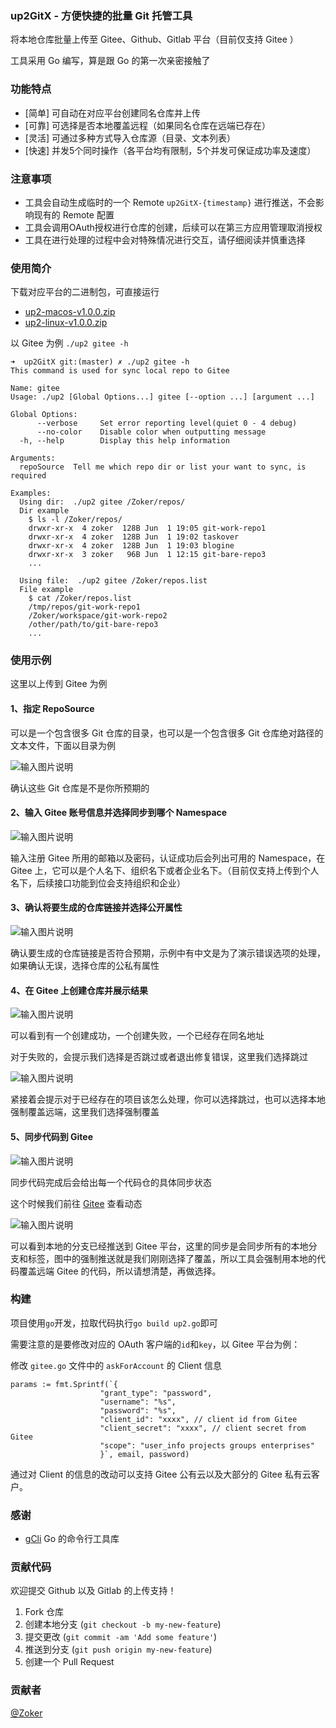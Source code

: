 ### up2GitX - 方便快捷的批量 Git 托管工具
将本地仓库批量上传至 Gitee、Github、Gitlab 平台（目前仅支持 Gitee ）

工具采用 Go 编写，算是跟 Go 的第一次亲密接触了

### 功能特点
- [简单] 可自动在对应平台创建同名仓库并上传
- [可靠] 可选择是否本地覆盖远程（如果同名仓库在远端已存在）
- [灵活] 可通过多种方式导入仓库源（目录、文本列表）
- [快速] 并发5个同时操作（各平台均有限制，5个并发可保证成功率及速度）

### 注意事项
- 工具会自动生成临时的一个 Remote `up2GitX-{timestamp}` 进行推送，不会影响现有的 Remote 配置
- 工具会调用OAuth授权进行仓库的创建，后续可以在第三方应用管理取消授权
- 工具在进行处理的过程中会对特殊情况进行交互，请仔细阅读并慎重选择

### 使用简介

下载对应平台的二进制包，可直接运行
- [up2-macos-v1.0.0.zip](https://gitee.com/kesin/up2GitX/attach_files/414117/download)
- [up2-linux-v1.0.0.zip](https://gitee.com/kesin/up2GitX/attach_files/414127/download)

以 Gitee 为例 `./up2 gitee -h`

```shell
➜  up2GitX git:(master) ✗ ./up2 gitee -h
This command is used for sync local repo to Gitee

Name: gitee
Usage: ./up2 [Global Options...] gitee [--option ...] [argument ...]

Global Options:
      --verbose     Set error reporting level(quiet 0 - 4 debug)
      --no-color    Disable color when outputting message
  -h, --help        Display this help information

Arguments:
  repoSource  Tell me which repo dir or list your want to sync, is required

Examples:
  Using dir:  ./up2 gitee /Zoker/repos/
  Dir example
	$ ls -l /Zoker/repos/
	drwxr-xr-x  4 zoker  128B Jun  1 19:05 git-work-repo1
	drwxr-xr-x  4 zoker  128B Jun  1 19:02 taskover
	drwxr-xr-x  4 zoker  128B Jun  1 19:03 blogine
	drwxr-xr-x  3 zoker   96B Jun  1 12:15 git-bare-repo3
	...

  Using file:  ./up2 gitee /Zoker/repos.list
  File example
	$ cat /Zoker/repos.list
	/tmp/repos/git-work-repo1
	/Zoker/workspace/git-work-repo2
	/other/path/to/git-bare-repo3
	...
```

### 使用示例

这里以上传到 Gitee 为例

#### 1、指定 RepoSource

可以是一个包含很多 Git 仓库的目录，也可以是一个包含很多 Git 仓库绝对路径的文本文件，下面以目录为例

![输入图片说明](https://images.gitee.com/uploads/images/2020/0613/174018_da3fb1c0_62561.png "1.png")

确认这些 Git 仓库是不是你所预期的

#### 2、输入 Gitee 账号信息并选择同步到哪个 Namespace

![输入图片说明](https://images.gitee.com/uploads/images/2020/0613/174031_79068a5e_62561.png "2.png")

输入注册 Gitee 所用的邮箱以及密码，认证成功后会列出可用的 Namespace，在 Gitee 上，它可以是个人名下、组织名下或者企业名下。（目前仅支持上传到个人名下，后续接口功能到位会支持组织和企业）

#### 3、确认将要生成的仓库链接并选择公开属性

![输入图片说明](https://images.gitee.com/uploads/images/2020/0613/174042_38e998c9_62561.png "3.png")

确认要生成的仓库链接是否符合预期，示例中有中文是为了演示错误选项的处理，如果确认无误，选择仓库的公私有属性

#### 4、在 Gitee 上创建仓库并展示结果

![输入图片说明](https://images.gitee.com/uploads/images/2020/0613/174113_3335ba44_62561.png "4.png")

可以看到有一个创建成功，一个创建失败，一个已经存在同名地址

对于失败的，会提示我们选择是否跳过或者退出修复错误，这里我们选择跳过

![输入图片说明](https://images.gitee.com/uploads/images/2020/0613/174130_2d6ef730_62561.png "5.png")

紧接着会提示对于已经存在的项目该怎么处理，你可以选择跳过，也可以选择本地强制覆盖远端，这里我们选择强制覆盖

#### 5、同步代码到 Gitee

![输入图片说明](https://images.gitee.com/uploads/images/2020/0613/174154_edabae07_62561.png "6.png")

同步代码完成后会给出每一个代码仓的具体同步状态

这个时候我们前往 [Gitee](https://gitee.com) 查看动态

![输入图片说明](https://images.gitee.com/uploads/images/2020/0613/174208_47f2b6ec_62561.png "7.png")

可以看到本地的分支已经推送到 Gitee 平台，这里的同步是会同步所有的本地分支和标签，图中的强制推送就是我们刚刚选择了覆盖，所以工具会强制用本地的代码覆盖远端 Gitee 的代码，所以请想清楚，再做选择。

### 构建

项目使用`go`开发，拉取代码执行`go build up2.go`即可

需要注意的是要修改对应的 OAuth 客户端的`id`和`key`，以 Gitee 平台为例：

修改 `gitee.go` 文件中的 `askForAccount` 的 Client 信息

```
params := fmt.Sprintf(`{
					"grant_type": "password",
					"username": "%s",
					"password": "%s",
					"client_id": "xxxx", // client id from Gitee
					"client_secret": "xxxx", // client secret from Gitee
					"scope": "user_info projects groups enterprises"
					}`, email, password)
```

通过对 Client 的信息的改动可以支持 Gitee 公有云以及大部分的 Gitee 私有云客户。



### 感谢

- [gCli](https://gitee.com/inhere/gcli) Go 的命令行工具库

### 贡献代码

欢迎提交 Github 以及 Gitlab 的上传支持！

1. Fork 仓库
2. 创建本地分支 (`git checkout -b my-new-feature`)
3. 提交更改 (`git commit -am 'Add some feature'`)
4. 推送到分支 (`git push origin my-new-feature`)
5. 创建一个 Pull Request

### 贡献者

[@Zoker](https://zoker.io)